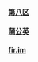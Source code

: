 #### [第八区](http://app.shanqing.com/)
#### [蒲公英](https://www.pgyer.com/)
#### [fir.im](https://fir.im/)
